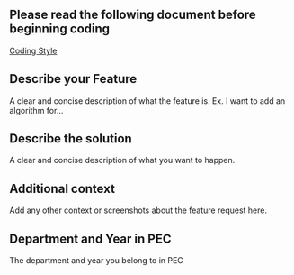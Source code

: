 ## Please read the following document before beginning coding
[Coding Style](https://github.com/avinashkranjan/Friday/blob/master/CONTRIBUTING.md)

## Describe your Feature
A clear and concise description of what the feature is. Ex. I want to add an algorithm for...

## Describe the solution
A clear and concise description of what you want to happen.

## Additional context
Add any other context or screenshots about the feature request here.

## Department and Year in PEC
The department and year you belong to in PEC
